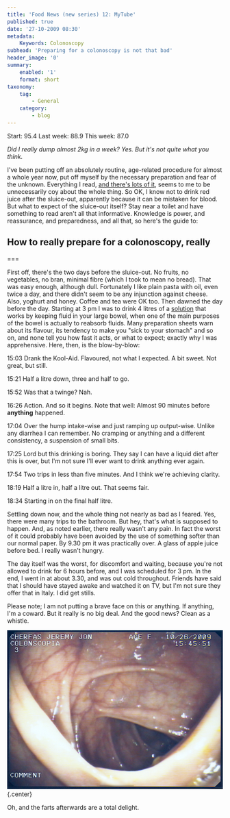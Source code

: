 ```yaml
---
title: 'Food News (new series) 12: MyTube'
published: true
date: '27-10-2009 08:30'
metadata:
    Keywords: Colonoscopy
subhead: 'Preparing for a colonoscopy is not that bad'
header_image: '0'
summary:
    enabled: '1'
    format: short
taxonomy:
    tag:
        - General
    category:
        - blog
---
```


Start: 95.4 Last week: 88.9 This week: 87.0

_Did I really dump almost 2kg in a week? Yes. But it's not quite what you think._

I've been putting off an absolutely routine, age-related procedure for almost a whole year now, put off myself by the necessary preparation and fear of the unknown. Everything I read, [and there's lots of it](http://www.google.it/search?hl=en&client=firefox-a&rls=org.mozilla%3Aen-US%3Aofficial&hs=w5V&q=preparing+for+a+colonoscopy&btnG=Search&aq=0&oq=preparing+for+a+colono), seems to me to be unnecessarily coy about the whole thing. So OK, I know not to drink red juice after the sluice-out, apparently because it can be mistaken for blood. But what to expect of the sluice-out itself? Stay near a toilet and have something to read aren't all that informative. Knowledge is power, and reassurance, and preparedness, and all that, so here's the guide to:

## How to really prepare for a colonoscopy, really

===

First off, there's the two days before the sluice-out. No fruits, no vegetables, no bran, minimal fibre (which I took to mean no bread). That was easy enough, although dull. Fortunately I like plain pasta with oil, even twice a day, and there didn't seem to be any injunction against cheese. Also, yoghurt and honey. Coffee and tea were OK too. Then dawned the day before the day. Starting at 3 pm I was to drink 4 litres of a [solution](http://www.nulytely.com/golytely/) that works by keeping fluid in your large bowel, when one of the main purposes of the bowel is actually to reabsorb fluids. Many preparation sheets warn about its flavour, its tendency to make you "sick to your stomach" and so on, and none tell you how fast it acts, or what to expect; exactly why I was apprehensive. Here, then, is the blow-by-blow:

15:03 Drank the Kool-Aid. Flavoured, not what I expected. A bit sweet. Not great, but still.  

15:21 Half a litre down, three and half to go.  

15:52 Was that a twinge? Nah.  

16:26 Action. And so it begins. Note that well: Almost 90 minutes before **anything** happened.  

17:04 Over the hump intake-wise and just ramping up output-wise. Unlike any diarrhea I can remember. No cramping or anything and a different consistency, a suspension of small bits.  

17:25 Lord but this drinking is boring. They say I can have a liquid diet after this is over, but I'm not sure I'll ever want to drink anything ever again.  

17:54 Two trips in less than five minutes. And I think we're achieving clarity.  

18:19 Half a litre in, half a litre out. That seems fair.  

18:34 Starting in on the final half litre.   

Settling down now, and the whole thing not nearly as bad as I feared. Yes, there were many trips to the bathroom. But hey, that's what is supposed to happen. And, as noted earlier, there really wasn't any pain. In fact the worst of it could probably have been avoided by the use of something softer than our normal paper. By 9.30 pm it was practically over. A glass of apple juice before bed. I really wasn't hungry.

The day itself was the worst, for discomfort and waiting, because you're not allowed to drink for 6 hours before, and I was scheduled for 3 pm. In the end, I went in at about 3.30, and was out cold throughout. Friends have said that I should have stayed awake and watched it on TV, but I'm not sure they offer that in Italy. I did get stills.

Please note; I am not putting a brave face on this or anything. If anything, I'm a coward. But it really is no big deal. And the good news? Clean as a whistle.

![MyTubes.png](MyTubes.png) {.center} 

Oh, and the farts afterwards are a total delight.
